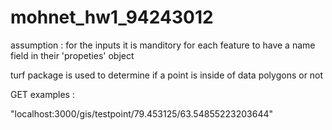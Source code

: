 # mohnet_hw1_94243012

assumption : for the inputs it is manditory for each feature to have a name field in their 'propeties' object

turf package is used to determine if a point is inside of data polygons or not

GET examples :

"localhost:3000/gis/testpoint/79.453125/63.54855223203644"
